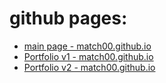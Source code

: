 <!--
# Hi there 👋
<p align="center">
  <img width="70%" src='https://github-readme-stats.vercel.app/api?username=matCh00&show_icons=true&theme=react'/>
  <img width="70%" src='https://github-readme-stats.vercel.app/api/top-langs/?username=matCh00&layout=compact&theme=react'/>
</p>
-->

# github pages:
- [main page - match00.github.io](https://match00.github.io/)
- [Portfolio v1 - match00.github.io](https://match00.github.io/Portfolio_v1/)
- [Portfolio v2 - match00.github.io](https://match00.github.io/Portfolio_v2/)


<!--
Here are some ideas to get you started:

- 🔭 I’m currently working on ...
- 🌱 I’m currently learning ...
- 👯 I’m looking to collaborate on ...
- 🤔 I’m looking for help with ...
- 💬 Ask me about ...
- 📫 How to reach me: ...
- 😄 Pronouns: ...
- ⚡ Fun fact: ...
-->
